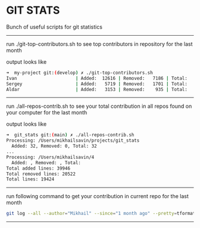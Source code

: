 # GIT STATS

Bunch of useful scripts for git statistics

---
run ./git-top-contributors.sh to see top contributors in repository for the last month 

output looks like

```bash
➜  my-project git:(develop) ✗ ./git-top-contributors.sh
Ivan                      | Added:  12616 | Removed:   7186 | Total:   5430
Sergey                    | Added:   5719 | Removed:   1701 | Total:   4018
Aldar                     | Added:   3153 | Removed:    935 | Total:   2218
```
---

run ./all-repos-contrib.sh to see your total contribution in all repos found on your computer for the last month

output looks like

```bash
➜  git_stats git:(main) ✗ ./all-repos-contrib.sh   
Processing: /Users/mikhailsavin/projects/git_stats
  Added: 32, Removed: 0, Total: 32
...
Processing: /Users/mikhailsavin/4
  Added: , Removed: , Total: 
Total added lines: 39946
Total removed lines: 20522
Total lines: 19424

```
---

run following command to get your contribution in current repo for the last month

```bash
git log --all --author="Mikhail" --since="1 month ago" --pretty=tformat: --numstat | awk '{ add += $1; subs += $2; loc += $1 - $2 } END { printf "added lines: %s, removed lines: %s, total lines: %s\n", add, subs, loc }'
```

---